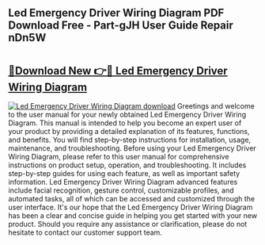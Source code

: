 ## Led Emergency Driver Wiring Diagram PDF Download Free - Part-gJH User Guide Repair nDn5W

# <h2><a href="http://dfoysi.blite.top/?on=Led+Emergency+Driver+Wiring+Diagram">🔗Download New 👉🔴 Led Emergency Driver Wiring Diagram</a></h2>

[![Led Emergency Driver Wiring Diagram download](https://i.imgur.com/lujVjoI.png)](http://dfoysi.blite.top/?on=Led+Emergency+Driver+Wiring+Diagram)
Greetings and welcome to the user manual for your newly obtained Led Emergency Driver Wiring Diagram. This manual is intended to help you become an expert user of your product by providing a detailed explanation of its features, functions, and benefits. You will find step-by-step instructions for installation, usage, maintenance, and troubleshooting. Before using your Led Emergency Driver Wiring Diagram, please refer to this user manual for comprehensive instructions on product setup, operation, and troubleshooting. It includes step-by-step guides for using each feature, as well as important safety information. Led Emergency Driver Wiring Diagram advanced features include facial recognition, gesture control, customizable profiles, and automated tasks, all of which can be accessed and customized through the user interface. It's our hope that the Led Emergency Driver Wiring Diagram has been a clear and concise guide in helping you get started with your new product. Should you require any assistance or clarification, please do not hesitate to contact our customer support team.
